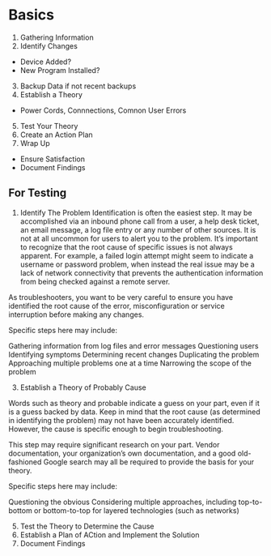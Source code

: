 # Basics

1. Gathering Information
2. Identify Changes
  * Device Added?
  * New Program Installed?
3. Backup Data if not recent backups
4. Establish a Theory
  * Power Cords, Connnections, Comnon User Errors
5. Test Your Theory
6. Create an Action Plan
7. Wrap Up
  * Ensure Satisfaction
  * Document Findings

## For Testing
1. Identify The Problem
Identification is often the easiest step. It may be accomplished via an inbound phone call from a user, a help desk ticket, an email message, a log file entry or any number of other sources. It is not at all uncommon for users to alert you to the problem.
It’s important to recognize that the root cause of specific issues is not always apparent. For example, a failed login attempt might seem to indicate a username or password problem, when instead the real issue may be a lack of network connectivity that prevents the authentication information from being checked against a remote server.

As troubleshooters, you want to be very careful to ensure you have identified the root cause of the error, misconfiguration or service interruption before making any changes.

Specific steps here may include:

Gathering information from log files and error messages
Questioning users
Identifying symptoms
Determining recent changes
Duplicating the problem
Approaching multiple problems one at a time
Narrowing the scope of the problem

3. Establish a Theory of Probably Cause
	
Words such as theory and probable indicate a guess on your part, even if it is a guess backed by data. Keep in mind that the root cause (as determined in identifying the problem) may not have been accurately identified. However, the cause is specific enough to begin troubleshooting.

This step may require significant research on your part. Vendor documentation, your organization’s own documentation, and a good old-fashioned Google search may all be required to provide the basis for your theory.

Specific steps here may include:

Questioning the obvious
Considering multiple approaches, including top-to-bottom or bottom-to-top for layered technologies (such as networks)

5. Test the Theory to Determine the Cause
6. Establish a Plan of ACtion and Implement the Solution
7. Document Findings
